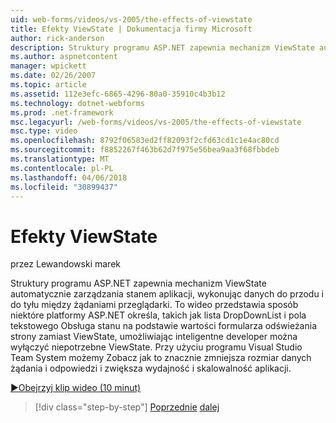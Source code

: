 ```yaml
---
uid: web-forms/videos/vs-2005/the-effects-of-viewstate
title: Efekty ViewState | Dokumentacja firmy Microsoft
author: rick-anderson
description: Struktury programu ASP.NET zapewnia mechanizm ViewState automatycznie zarządzania stanem aplikacji, wykonując danych do przodu i do tyłu między wymagane przeglądarki...
ms.author: aspnetcontent
manager: wpickett
ms.date: 02/26/2007
ms.topic: article
ms.assetid: 112e3efc-6865-4296-80a0-35910c4b3b12
ms.technology: dotnet-webforms
ms.prod: .net-framework
msc.legacyurl: /web-forms/videos/vs-2005/the-effects-of-viewstate
msc.type: video
ms.openlocfilehash: 8792f06583ed2ff82093f2cfd63cd1c1e4ac80cd
ms.sourcegitcommit: f8852267f463b62d7f975e56bea9aa3f68fbbdeb
ms.translationtype: MT
ms.contentlocale: pl-PL
ms.lasthandoff: 04/06/2018
ms.locfileid: "30899437"
---
```

<a name="the-effects-of-viewstate"></a>Efekty ViewState
====================
przez Lewandowski marek

Struktury programu ASP.NET zapewnia mechanizm ViewState automatycznie zarządzania stanem aplikacji, wykonując danych do przodu i do tyłu między żądaniami przeglądarki. To wideo przedstawia sposób niektóre platformy ASP.NET określa, takich jak lista DropDownList i pola tekstowego Obsługa stanu na podstawie wartości formularza odświeżania strony zamiast ViewState, umożliwiając inteligentne developer można wyłączyć niepotrzebne ViewState. Przy użyciu programu Visual Studio Team System możemy Zobacz jak to znacznie zmniejsza rozmiar danych żądania i odpowiedzi i zwiększa wydajność i skalowalność aplikacji.

[&#9654;Obejrzyj klip wideo (10 minut)](https://channel9.msdn.com/Blogs/ASP-NET-Site-Videos/the-effects-of-viewstate)

> [!div class="step-by-step"]
> [Poprzednie](using-the-load-test-agent.md)
> [dalej](how-do-i-integrate-defect-tracking-with-testing.md)
